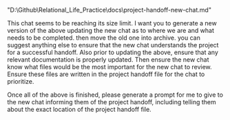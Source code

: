 "D:\Github\Relational_Life_Practice\docs\project-handoff-new-chat.md"

This chat seems to be reaching its size limit. I want you to generate a new version of the above updating the new chat as to where we are and what needs to be completed. then move the old one into archive. you can suggest anything else to ensure that the new chat understands the project for a successful handoff. Also prior to updating the above, ensure that any relevant documentation is properly updated. Then ensure the new chat know what files would be the most important for the new chat to review. Ensure these files are written in the project handoff file for the chat to prioritize.

Once all of the above is finished, please generate a prompt for me to give to the new chat informing them of the project handoff, including telling them about the exact location of the project handoff file.
